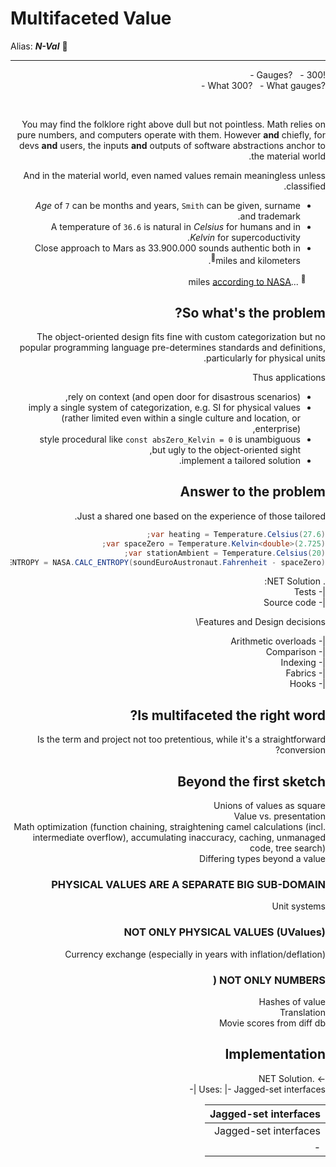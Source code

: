 # Multifaceted Value

Alias: _**N-Val**_ :diamond_shape_with_a_dot_inside:

---
<div dir="rtl">!Gauges?&nbsp;&nbsp;&nbsp;-&nbsp;300&nbsp;-</dir>
<div dir="rtl">?What 300?&nbsp;&nbsp;&nbsp;-&nbsp;What gauges&nbsp;-</dir>
<p>&nbsp;</p>

You may find the folklore right above dull but not pointless. Math relies on pure numbers, and computers operate with them. However **and** chiefly, for devs **and** users, the inputs **and** outputs of software abstractions anchor to the material world.

And in the material world, even named values remain meaningless unless classified. 

* _Age_ of `7` can be months and years, `Smith` can be given, surname and trademark.
* A temperature of `36.6` is natural in _Celsius_ for humans and in _Kelvin_ for supercoductivity.
* Close approach to Mars as 33.900.000 sounds authentic both in miles and kilometers<sup>:rocket:</sup>.

&nbsp;&nbsp;&nbsp;&nbsp;&nbsp;&nbsp;&nbsp;&nbsp;<sup>:rocket:</sup> ...miles [according to NASA](https://mars.nasa.gov/all-about-mars/night-sky/close-approach/)

## So what's the problem?

The object-oriented design fits fine with custom categorization but no popular programming language pre-determines standards and definitions, particularly for physical units. 

Thus applications 

 - rely on context (and open door for disastrous scenarios),
 - imply a single system of categorization, e.g. SI for physical values (rather limited even within a single culture and location, or enterprise),
 - style procedural like `const absZero_Kelvin = 0` is unambiguous but ugly to the object-oriented sight,
 - implement a tailored solution.

## Answer to the problem

Just a shared one based on the experience of those tailored.

```csharp
var heating = Temperature.Celsius(27.6);
var spaceZero = Temperature.Kelvin<double>(2.725);
var stationAmbient = Temperature.Celsius(20);
var diffENTROPY = NASA.CALC_ENTROPY(soundEuroAustronaut.Fahrenheit - spaceZero);

```

. NET Solution:\
|- Tests\
|- Source code

Features and Design decisions\

|- Arithmetic overloads\
|- Comparison\
|- Indexing\
|- Fabrics\
|- Hooks

## Is multifaceted the right word?

Is the term and project not too pretentious, while it's a straightforward conversion?

## Beyond the first sketch

Unions of values as square\
Value vs. presentation\
Math optimization (function chaining, straightening camel calculations (incl. intermediate overflow), accumulating inaccuracy, caching, unmanaged code, tree search)\
Differing types beyond a value

### PHYSICAL VALUES ARE A SEPARATE BIG SUB-DOMAIN

Unit systems

### NOT ONLY PHYSICAL VALUES (UValues) 

Currency exchange (especially in years with inflation/deflation)

### NOT ONLY NUMBERS (

Hashes of value\
Translation\
Movie scores from diff db

## Implementation
-> .NET Solution\
Uses:
|- Jagged-set interfaces
|- 

| Jagged-set interfaces 
|- 
| Jagged-set interfaces 
|- 


